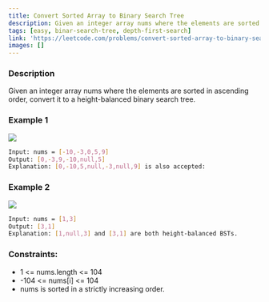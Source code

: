 ```yaml
---
title: Convert Sorted Array to Binary Search Tree
description: Given an integer array nums where the elements are sorted in ascending order, convert it to a height-balanced binary search tree.
tags: [easy, binar-search-tree, depth-first-search]
link: 'https://leetcode.com/problems/convert-sorted-array-to-binary-search-tree'
images: []
---
```


### Description

Given an integer array nums where the elements are sorted in ascending order, convert it to a height-balanced binary search tree.

### Example 1

![](https://assets.leetcode.com/uploads/2021/02/18/btree1.jpg)

```bash
Input: nums = [-10,-3,0,5,9]
Output: [0,-3,9,-10,null,5]
Explanation: [0,-10,5,null,-3,null,9] is also accepted:
```

### Example 2

![](https://assets.leetcode.com/uploads/2021/02/18/btree.jpg)

```bash
Input: nums = [1,3]
Output: [3,1]
Explanation: [1,null,3] and [3,1] are both height-balanced BSTs.
```

### Constraints:

- 1 <= nums.length <= 104
- -104 <= nums[i] <= 104
- nums is sorted in a strictly increasing order.